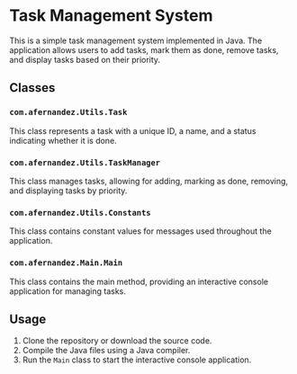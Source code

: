 # Task Management System

This is a simple task management system implemented in Java. The application allows users to add tasks, mark them as done, remove tasks, and display tasks based on their priority.

## Classes

### `com.afernandez.Utils.Task`
This class represents a task with a unique ID, a name, and a status indicating whether it is done.

### `com.afernandez.Utils.TaskManager`
This class manages tasks, allowing for adding, marking as done, removing, and displaying tasks by priority.

### `com.afernandez.Utils.Constants`
This class contains constant values for messages used throughout the application.

### `com.afernandez.Main.Main`
This class contains the main method, providing an interactive console application for managing tasks.

## Usage

1. Clone the repository or download the source code.
2. Compile the Java files using a Java compiler.
3. Run the `Main` class to start the interactive console application.